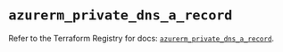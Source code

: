 # `azurerm_private_dns_a_record`

Refer to the Terraform Registry for docs: [`azurerm_private_dns_a_record`](https://registry.terraform.io/providers/hashicorp/azurerm/3.100.0/docs/resources/private_dns_a_record).
